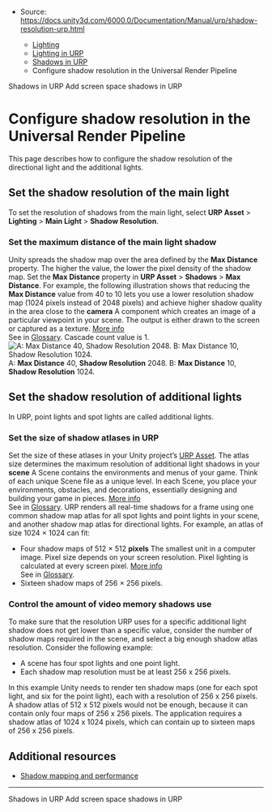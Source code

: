 * Source: https://docs.unity3d.com/6000.0/Documentation/Manual/urp/shadow-resolution-urp.html

  * [Lighting](https://docs.unity3d.com/6000.0/Documentation/Manual/LightingOverview.html)
  * [Lighting in URP](https://docs.unity3d.com/6000.0/Documentation/Manual/urp/lighting-landing.html)
  * [Shadows in URP](https://docs.unity3d.com/6000.0/Documentation/Manual/urp/Shadows-in-URP.html)
  * Configure shadow resolution in the Universal Render Pipeline


[](https://docs.unity3d.com/6000.0/Documentation/Manual/urp/Shadows-in-URP.html)
Shadows in URP
[](https://docs.unity3d.com/6000.0/Documentation/Manual/urp/renderer-feature-screen-space-shadows.html)
Add screen space shadows in URP
# Configure shadow resolution in the Universal Render Pipeline
This page describes how to configure the shadow resolution of the directional light and the additional lights.
## Set the shadow resolution of the main light
To set the resolution of shadows from the main light, select **URP Asset** > **Lighting** > **Main Light** > **Shadow Resolution**.
###  Set the maximum distance of the main light shadow
Unity spreads the shadow map over the area defined by the **Max Distance** property. The higher the value, the lower the pixel density of the shadow map. Set the **Max Distance** property in **URP Asset** > **Shadows** > **Max Distance**.
For example, the following illustration shows that reducing the **Max Distance** value from 40 to 10 lets you use a lower resolution shadow map (1024 pixels instead of 2048 pixels) and achieve higher shadow quality in the area close to the **camera** A component which creates an image of a particular viewpoint in your scene. The output is either drawn to the screen or captured as a texture. [More info](https://docs.unity3d.com/6000.0/Documentation/Manual/CamerasOverview.html)  
See in [Glossary](https://docs.unity3d.com/6000.0/Documentation/Manual/Glossary.html#Camera). Cascade count value is 1.
![A: Max Distance 40, Shadow Resolution 2048. B: Max Distance 10, Shadow Resolution 1024.](https://docs.unity3d.com/6000.0/Documentation/uploads/urp/shadows/shadow-max-distance-affects-resolution.png)  
A: **Max Distance** 40, **Shadow Resolution** 2048. B: **Max Distance** 10, **Shadow Resolution** 1024.
##  Set the shadow resolution of additional lights
In URP, point lights and spot lights are called additional lights.
###  Set the size of shadow atlases in URP
Set the size of these atlases in your Unity project’s [URP Asset](https://docs.unity3d.com/6000.0/Documentation/Manual/urp/universalrp-asset.html). The atlas size determines the maximum resolution of additional light shadows in your **scene** A Scene contains the environments and menus of your game. Think of each unique Scene file as a unique level. In each Scene, you place your environments, obstacles, and decorations, essentially designing and building your game in pieces. [More info](https://docs.unity3d.com/6000.0/Documentation/Manual/CreatingScenes.html)  
See in [Glossary](https://docs.unity3d.com/6000.0/Documentation/Manual/Glossary.html#Scene).
URP renders all real-time shadows for a frame using one common shadow map atlas for all spot lights and point lights in your scene, and another shadow map atlas for directional lights.
For example, an atlas of size 1024 × 1024 can fit:
  * Four shadow maps of 512 × 512 **pixels** The smallest unit in a computer image. Pixel size depends on your screen resolution. Pixel lighting is calculated at every screen pixel. [More info](https://docs.unity3d.com/6000.0/Documentation/Manual/ShadowPerformance.html)  
See in [Glossary](https://docs.unity3d.com/6000.0/Documentation/Manual/Glossary.html#pixel).
  * Sixteen shadow maps of 256 × 256 pixels.


### Control the amount of video memory shadows use
To make sure that the resolution URP uses for a specific additional light shadow does not get lower than a specific value, consider the number of shadow maps required in the scene, and select a big enough shadow atlas resolution.
Consider the following example:
  * A scene has four spot lights and one point light.
  * Each shadow map resolution must be at least 256 x 256 pixels.


In this example Unity needs to render ten shadow maps (one for each spot light, and six for the point light), each with a resolution of 256 x 256 pixels.
A shadow atlas of 512 x 512 pixels would not be enough, because it can contain only four maps of 256 x 256 pixels. The application requires a shadow atlas of 1024 x 1024 pixels, which can contain up to sixteen maps of 256 x 256 pixels.
## Additional resources
  * [Shadow mapping and performance](https://docs.unity3d.com/6000.0/Documentation/Manual/shadow-mapping.html#shadow-mapping-performance)


* * *
[](https://docs.unity3d.com/6000.0/Documentation/Manual/urp/Shadows-in-URP.html)
Shadows in URP
[](https://docs.unity3d.com/6000.0/Documentation/Manual/urp/renderer-feature-screen-space-shadows.html)
Add screen space shadows in URP
